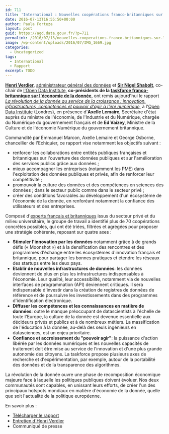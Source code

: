 ```yaml
---
id: 711
title: 'International : Nouvelles coopérations franco-britanniques sur la donnée'
date: 2016-07-13T16:55:50+00:00
author: Paula Forteza
layout: post
guid: https://agd.data.gouv.fr/?p=711
permalink: /2016/07/13/nouvelles-cooperations-franco-britanniques-sur-la-donnee/
image: /wp-content/uploads/2016/07/IMG_1669.jpg
categories:
  - Uncategorized
tags:
  - International
  - Rapport
excerpt: TODO
---
```

[**Henri Verdier**](https://fr.wikipedia.org/wiki/Henri_Verdier), [administrateur général des données](https://agd.data.gouv.fr/) et [**Sir Nigel Shabolt**](https://en.wikipedia.org/wiki/Nigel_Shadbolt), co-chair de [l'Open Data Institute](http://opendata.institute/), **co-présidents de la [taskforce franco-britannique sur l'économie de la donnée](http://modernisation.gouv.fr/laction-publique-se-transforme/en-ouvrant-les-donnees-publiques/economie-de-la-donnee-taskforce-france-royaume-uni)**, ont remis aujourd'hui le rapport [_La révolution de la donnée au service de la croissance : innovation, infrastructures, compétences et pouvoir d'agir à l'ère numérique_](http://www.modernisation.gouv.fr/sites/default/files/fichiers-attaches/rapport_revolution-donnee_juillet2016_vf.pdf), à l'[Open Data Institute](http://www.opendata.institute/) (Londres), en présence d'**Axelle Lemaire**, Secrétaire d'état auprès du ministre de l'économie, de l'Industrie et du Numérique, chargée du Numérique du gouvernement français et de **Ed Vaizey**, Ministre de la Culture et de l'économie Numérique du gouvernement britannique.

Commandité par Emmanuel Marcon, Axelle Lemaire et George Osborne, chancellier de l'Echiquier, ce rapport vise notamment les objectifs suivant :

  * renforcer les collaborations entre entités publiques françaises et britanniques sur l'ouverture des données publiques et sur l'amélioration des services publics grâce aux données ;
  * mieux accompagner les entreprises (notamment les PME) dans l'exploitation des données publiques et privés, afin de renforcer leur compétitivité ;
  * promouvoir la culture des données et des compétences en sciences des données ; dans le secteur public comme dans le secteur privé ;
  * créer des conditions favorables au développement d'un écosystème de l'économie de la donnée, en renforéant notamment la confiance des utilisateurs et des entreprises.

Composé d'[experts français et britanniques](https://www.etalab.gouv.fr/lavancement-de-la-taskforce-franco-britannique-sur-leconomie-de-la-donnee) issus du secteur privé et du milieu universitaire, le groupe de travail a identifié plus de 70 coopérations concrètes possibles, qui ont été triées, filtrées et agrégées pour proposer une stratégie cohérente, reposant sur quatre axes :

  * **Stimuler l'innovation par les données** notamment grâce à de grands défis (« Moonshot ») et à la densification des rencontres et des programmes d'échange entre les écosystèmes d'innovation français et britannique, pour partager les bonnes pratiques et étendre les réseaux des startups entre les deux pays.
  * **Etablir de nouvelles infrastructures de données**: les données deviennent de plus en plus les infrastructures indispensables à l'économie. Leur qualité, leur accessibilité, notamment via de nouvelles interfaces de programmation (API) deviennent critiques. Il sera indispensable d'investir dans la création de registres de données de référence et de poursuivre les investissements dans des programmes d'identification électronique.
  * **Diffuser les compétences et les connaissances en matière de données**: outre le manque préoccupant de datascientists à l'échelle de toute l'Europe, la culture de la donnée est devenue essentielle aux décideurs privés et publics et à de nombreux métiers. La massification de l'éducation à la donnée, au-delà des seuls ingénieurs en datasciences, est un enjeu prioritaire.
  * **Confiance et accroissement du "pouvoir agir"**: la puissance d'action libérée par les données numériques et les nouvelles capacités de traitement doit être mise au service de l'innovation et d'une plus grande autonomie des citoyens. La taskforce propose plusieurs axes de recherche et d'expérimentation, par exemple, autour de la portabilité des données et de la transparence des algorithmes.

La révolution de la donnée ouvre une phase de recomposition économique majeure face à laquelle les politiques publiques doivent évoluer. Nos deux communautés sont capables, en unissant leurs efforts, de créer l'un des principaux hotspots mondiaux en matière d'économie de la donnée, quelle que soit l'actualité de la politique européenne.

En savoir plus :

  * [Télécharger le rapport](http://www.modernisation.gouv.fr/sites/default/files/fichiers-attaches/rapport_revolution-donnee_juillet2016_vf.pdf)
  * [Entretien d'Henri Verdier](http://www.dailymotion.com/video/x4k2kz4)
  * Communiqué de presse
